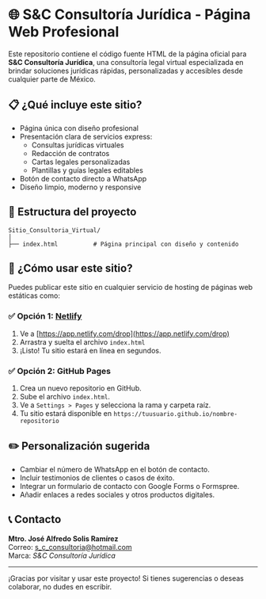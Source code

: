 
# 🌐 S&C Consultoría Jurídica - Página Web Profesional

Este repositorio contiene el código fuente HTML de la página oficial para **S&C Consultoría Jurídica**, una consultoría legal virtual especializada en brindar soluciones jurídicas rápidas, personalizadas y accesibles desde cualquier parte de México.

## 📋 ¿Qué incluye este sitio?

- Página única con diseño profesional
- Presentación clara de servicios express:
  - Consultas jurídicas virtuales
  - Redacción de contratos
  - Cartas legales personalizadas
  - Plantillas y guías legales editables
- Botón de contacto directo a WhatsApp
- Diseño limpio, moderno y responsive

## 📁 Estructura del proyecto

```
Sitio_Consultoria_Virtual/
│
├── index.html          # Página principal con diseño y contenido
```

## 🚀 ¿Cómo usar este sitio?

Puedes publicar este sitio en cualquier servicio de hosting de páginas web estáticas como:

### ✅ Opción 1: [Netlify](https://www.netlify.com/)
1. Ve a [https://app.netlify.com/drop](https://app.netlify.com/drop)
2. Arrastra y suelta el archivo `index.html`
3. ¡Listo! Tu sitio estará en línea en segundos.

### ✅ Opción 2: GitHub Pages
1. Crea un nuevo repositorio en GitHub.
2. Sube el archivo `index.html`.
3. Ve a `Settings > Pages` y selecciona la rama y carpeta raíz.
4. Tu sitio estará disponible en `https://tuusuario.github.io/nombre-repositorio`

## ✏️ Personalización sugerida

- Cambiar el número de WhatsApp en el botón de contacto.
- Incluir testimonios de clientes o casos de éxito.
- Integrar un formulario de contacto con Google Forms o Formspree.
- Añadir enlaces a redes sociales y otros productos digitales.

## 📞 Contacto

**Mtro. José Alfredo Solis Ramírez**  
Correo: s_c_consultoria@hotmail.com  
Marca: *S&C Consultoría Jurídica*

---

¡Gracias por visitar y usar este proyecto! Si tienes sugerencias o deseas colaborar, no dudes en escribir.
